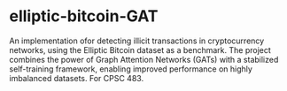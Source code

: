 # elliptic-bitcoin-GAT
An implementation ofor detecting illicit transactions in cryptocurrency networks, using the Elliptic Bitcoin dataset as a benchmark. The project combines the power of Graph Attention Networks (GATs) with a stabilized self-training framework, enabling improved performance on highly imbalanced datasets. For CPSC 483.
